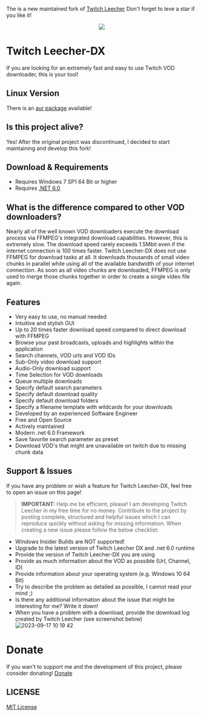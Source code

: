 The is a new maintained fork of [Twitch Leecher](https://github.com/Franiac/TwitchLeecher)
Don't forget to leve a star if you like it!
<p align="center">
  <img src="https://github.com/schneidermanuel/TwitchLeecher-Dx/assets/57318033/35f55b28-9970-4c95-89fb-01fac4ad5711" />
</p>

# Twitch Leecher-DX
If you are looking for an extremely fast and easy to use Twitch VOD downloader, this is your tool!

## Linux Version
There is an [aur package](https://aur.archlinux.org/packages/twitchleecher-dx) available!

## Is this project alive?
Yes! After the original project was discontinued, I decided to start maintaining and develop this fork!

## Download & Requirements
- Requires Windows 7 SP1 64 Bit or higher
- Requires [.NET 6.0]([https://support.microsoft.com/en-us/topic/microsoft-net-framework-4-8-offline-installer-for-windows-9d23f658-3b97-68ab-d013-aa3c3e7495e0](https://dotnet.microsoft.com/en-us/download/dotnet/6.0))

## What is the difference compared to other VOD downloaders?
Nearly all of the well known VOD downloaders execute the download process via FFMPEG's integrated download capabilities. However, this is extremely slow. The download speed rarely exceeds 1.5Mbit even if the internet connection is 100 times faster. Twitch Leecher-DX does not use FFMPEG for download tasks at all. It downloads thousands of small video chunks in parallel while using all of the available bandwidth of your internet connection. As soon as all video chunks are downloaded, FFMPEG is only used to merge those chunks together in order to create a single video file again.

## Features
- Very easy to use, no manual needed
- Intuitive and stylish GUI
- Up to 20 times faster download speed compared to direct download with FFMPEG
- Browse your past broadcasts, uploads and highlights within the application
- Search channels, VOD urls and VOD IDs
- Sub-Only video download support
- Audio-Only download support
- Time Selection for VOD downloads
- Queue multiple downloads
- Specify default search parameters
- Specify default download quality
- Specify default download folders
- Specify a filename template with wildcards for your downloads
- Developed by an experienced Software Engineer
- Free and Open Source
- Actively maintained
- Modern .net 6.0 Framework
- Save favorite search parameter as preset
- Download VOD's that might are unavailable on twitch due to missing chunk data
  
## Support & Issues

If you have any problem or wish a feature for Twitch Leecher-DX, feel free to open an issue on this page!
> **IMPORTANT:** Help me be efficient, please! I am developing Twitch Leecher in my free time for no money. Contribute to the project by posting complete, structured and helpful issues which I can reproduce quickly without asking for missing information. When creating a new issue please follow the below checklist:

- Windows Insider Builds are NOT supported!
- Upgrade to the latest version of Twitch Leecher DX and .net 6.0 runtime
- Provide the version of Twitch Leecher-DX you are using
- Provide as much information about the VOD as possible (Url, Channel, ID)
- Provide information about your operating system (e.g. Windows 10 64 Bit)
- Try to describe the problem as detailed as possible, I cannot read your mind ;)
- Is there any additional information about the issue that might be interesting for me? Write it down!
- When you have a problem with a download, provide the download log created by Twitch Leecher (see screenshot below)
![2023-09-17 10 19 42](https://github.com/schneidermanuel/TwitchLeecher-Dx/assets/57318033/1472d989-4df9-44c6-9ccb-4519345d2234)

# Donate

If you wan't to support me and the development of this project, please consider donating! [Donate](https://www.tipeeestream.com/brainyxs/donation)

## LICENSE
[MIT License](https://github.com/schneidermanuel/TwitchLeecher-DX/blob/master/LICENSE)
